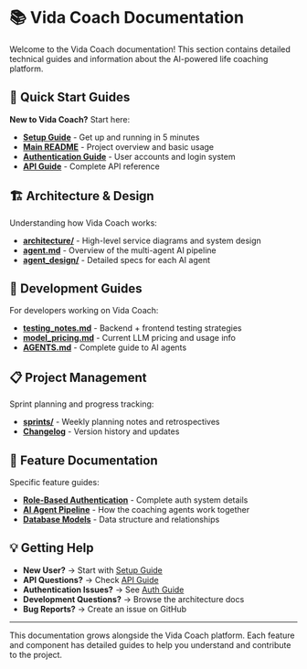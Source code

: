 # 📚 Vida Coach Documentation

Welcome to the Vida Coach documentation! This section contains detailed technical guides and information about the AI-powered life coaching platform.

## 🚀 Quick Start Guides

**New to Vida Coach?** Start here:
- **[Setup Guide](../SETUP.md)** - Get up and running in 5 minutes
- **[Main README](../README.md)** - Project overview and basic usage
- **[Authentication Guide](../AUTH_GUIDE.md)** - User accounts and login system
- **[API Guide](../API_GUIDE.md)** - Complete API reference

## 🏗️ Architecture & Design

Understanding how Vida Coach works:
- **[architecture/](architecture/)** - High-level service diagrams and system design
- **[agent.md](agent.md)** - Overview of the multi-agent AI pipeline
- **[agent_design/](agent_design/)** - Detailed specs for each AI agent

## 🔧 Development Guides

For developers working on Vida Coach:
- **[testing_notes.md](testing_notes.md)** - Backend + frontend testing strategies
- **[model_pricing.md](model_pricing.md)** - Current LLM pricing and usage info
- **[AGENTS.md](../AGENTS.md)** - Complete guide to AI agents

## 📋 Project Management

Sprint planning and progress tracking:
- **[sprints/](sprints/)** - Weekly planning notes and retrospectives
- **[Changelog](../changelog.md)** - Version history and updates

## 🎯 Feature Documentation

Specific feature guides:
- **[Role-Based Authentication](../FINAL_AUTH_SYSTEM_COMPLETE.md)** - Complete auth system details
- **[AI Agent Pipeline](agent.md)** - How the coaching agents work together
- **[Database Models](../models/)** - Data structure and relationships

## 💡 Getting Help

- **New User?** → Start with [Setup Guide](../SETUP.md)
- **API Questions?** → Check [API Guide](../API_GUIDE.md)
- **Authentication Issues?** → See [Auth Guide](../AUTH_GUIDE.md)
- **Development Questions?** → Browse the architecture docs
- **Bug Reports?** → Create an issue on GitHub

---

This documentation grows alongside the Vida Coach platform. Each feature and component has detailed guides to help you understand and contribute to the project.
